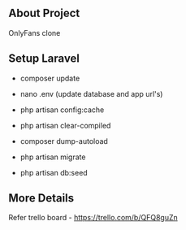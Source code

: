 ## About Project

OnlyFans clone

## Setup Laravel

- composer update

- nano .env (update database and app url's)

- php artisan config:cache

- php artisan clear-compiled

- composer dump-autoload

- php artisan migrate 

- php artisan db:seed

## More Details

Refer trello board - https://trello.com/b/QFQ8guZn